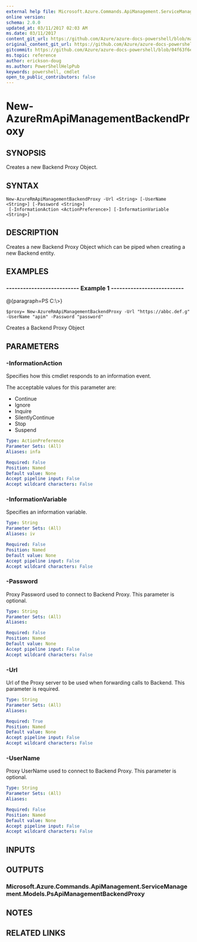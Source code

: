 ```yaml
---
external help file: Microsoft.Azure.Commands.ApiManagement.ServiceManagement.dll-Help.xml
online version:
schema: 2.0.0
updated_at: 03/11/2017 02:03 AM
ms.date: 03/11/2017
content_git_url: https://github.com/Azure/azure-docs-powershell/blob/master/azureps-cmdlets-docs/ResourceManager/AzureRM.ApiManagement/v3.5.0/New-AzureRmApiManagementBackendProxy.md
original_content_git_url: https://github.com/Azure/azure-docs-powershell/blob/master/azureps-cmdlets-docs/ResourceManager/AzureRM.ApiManagement/v3.5.0/New-AzureRmApiManagementBackendProxy.md
gitcommit: https://github.com/Azure/azure-docs-powershell/blob/04f63f6e685743ace2c57eb157574e34e8610b1c
ms.topic: reference
author: erickson-doug
ms.author: PowerShellHelpPub
keywords: powershell, cmdlet
open_to_public_contributors: false
---
```


# New-AzureRmApiManagementBackendProxy

## SYNOPSIS
Creates a new Backend Proxy Object.

## SYNTAX

```
New-AzureRmApiManagementBackendProxy -Url <String> [-UserName <String>] [-Password <String>]
 [-InformationAction <ActionPreference>] [-InformationVariable <String>]
```

## DESCRIPTION
Creates a new Backend Proxy Object which can be piped when creating a new Backend entity.

## EXAMPLES

### --------------------------  Example 1  --------------------------
@{paragraph=PS C:\\\>}

```
$proxy= New-AzureRmApiManagementBackendProxy -Url "https://abbc.def.g" -UserName "apim" -Password "password"
```

Creates a Backend Proxy Object

## PARAMETERS

### -InformationAction
Specifies how this cmdlet responds to an information event.

The acceptable values for this parameter are:

- Continue
- Ignore
- Inquire
- SilentlyContinue
- Stop
- Suspend

```yaml
Type: ActionPreference
Parameter Sets: (All)
Aliases: infa

Required: False
Position: Named
Default value: None
Accept pipeline input: False
Accept wildcard characters: False
```

### -InformationVariable
Specifies an information variable.

```yaml
Type: String
Parameter Sets: (All)
Aliases: iv

Required: False
Position: Named
Default value: None
Accept pipeline input: False
Accept wildcard characters: False
```

### -Password
Proxy Password used to connect to Backend Proxy.
This parameter is optional.

```yaml
Type: String
Parameter Sets: (All)
Aliases: 

Required: False
Position: Named
Default value: None
Accept pipeline input: False
Accept wildcard characters: False
```

### -Url
Url of the Proxy server to be used when forwarding calls to Backend.
This parameter is required.

```yaml
Type: String
Parameter Sets: (All)
Aliases: 

Required: True
Position: Named
Default value: None
Accept pipeline input: False
Accept wildcard characters: False
```

### -UserName
Proxy UserName used to connect to Backend Proxy.
This parameter is optional.

```yaml
Type: String
Parameter Sets: (All)
Aliases: 

Required: False
Position: Named
Default value: None
Accept pipeline input: False
Accept wildcard characters: False
```

## INPUTS

## OUTPUTS

### Microsoft.Azure.Commands.ApiManagement.ServiceManagement.Models.PsApiManagementBackendProxy

## NOTES

## RELATED LINKS

